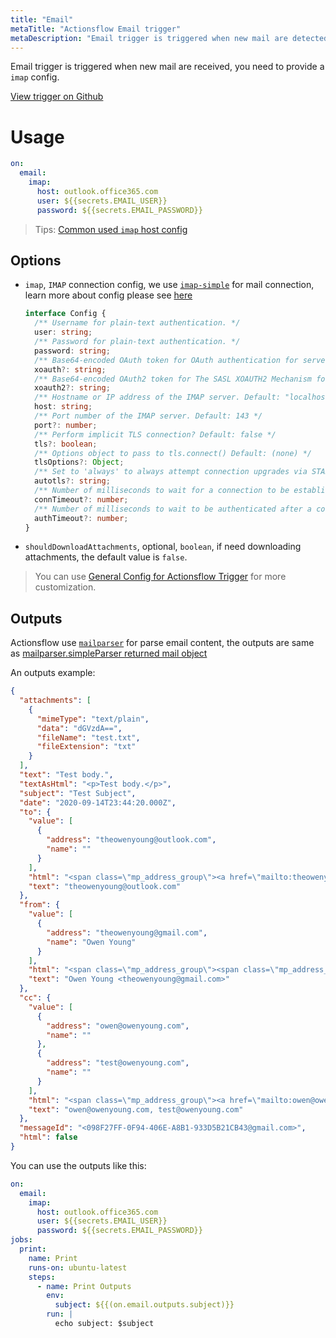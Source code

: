 ```yaml
---
title: "Email"
metaTitle: "Actionsflow Email trigger"
metaDescription: "Email trigger is triggered when new mail are detected."
---
```


Email trigger is triggered when new mail are received, you need to provide a `imap` config.

[View trigger on Github](https://github.com/actionsflow/actionsflow/blob/main/packages/actionsflow/src/triggers/email.ts)

# Usage

```yaml
on:
  email:
    imap:
      host: outlook.office365.com
      user: ${{secrets.EMAIL_USER}}
      password: ${{secrets.EMAIL_PASSWORD}}
```

> Tips: [Common used `imap` host config](https://support.microsoft.com/en-us/office/pop-and-imap-email-settings-for-outlook-8361e398-8af4-4e97-b147-6c6c4ac95353)

## Options

- `imap`, `IMAP` connection config, we use [`imap-simple`](https://github.com/chadxz/imap-simple) for mail connection, learn more about config please see [here](https://github.com/chadxz/imap-simple)

  ```typescript
  interface Config {
    /** Username for plain-text authentication. */
    user: string;
    /** Password for plain-text authentication. */
    password: string;
    /** Base64-encoded OAuth token for OAuth authentication for servers that support it (See Andris Reinman's xoauth.js module to help generate this string). */
    xoauth?: string;
    /** Base64-encoded OAuth2 token for The SASL XOAUTH2 Mechanism for servers that support it (See Andris Reinman's xoauth2 module to help generate this string). */
    xoauth2?: string;
    /** Hostname or IP address of the IMAP server. Default: "localhost" */
    host: string;
    /** Port number of the IMAP server. Default: 143 */
    port?: number;
    /** Perform implicit TLS connection? Default: false */
    tls?: boolean;
    /** Options object to pass to tls.connect() Default: (none) */
    tlsOptions?: Object;
    /** Set to 'always' to always attempt connection upgrades via STARTTLS, 'required' only if upgrading is required, or 'never' to never attempt upgrading. Default: 'never' */
    autotls?: string;
    /** Number of milliseconds to wait for a connection to be established. Default: 10000 */
    connTimeout?: number;
    /** Number of milliseconds to wait to be authenticated after a connection has been established. Default: 5000 */
    authTimeout?: number;
  }
  ```

- `shouldDownloadAttachments`, optional, `boolean`, if need downloading attachments, the default value is `false`.

> You can use [General Config for Actionsflow Trigger](../workflow.md#ontriggerconfig) for more customization.

## Outputs

Actionsflow use [`mailparser`](https://github.com/nodemailer/mailparser) for parse email content, the outputs are same as [mailparser.simpleParser returned mail object](https://nodemailer.com/extras/mailparser/#mail-object)

An outputs example:

```json
{
  "attachments": [
    {
      "mimeType": "text/plain",
      "data": "dGVzdA==",
      "fileName": "test.txt",
      "fileExtension": "txt"
    }
  ],
  "text": "Test body.",
  "textAsHtml": "<p>Test body.</p>",
  "subject": "Test Subject",
  "date": "2020-09-14T23:44:20.000Z",
  "to": {
    "value": [
      {
        "address": "theowenyoung@outlook.com",
        "name": ""
      }
    ],
    "html": "<span class=\"mp_address_group\"><a href=\"mailto:theowenyoung@outlook.com\" class=\"mp_address_email\">theowenyoung@outlook.com</a></span>",
    "text": "theowenyoung@outlook.com"
  },
  "from": {
    "value": [
      {
        "address": "theowenyoung@gmail.com",
        "name": "Owen Young"
      }
    ],
    "html": "<span class=\"mp_address_group\"><span class=\"mp_address_name\">Owen Young</span> &lt;<a href=\"mailto:theowenyoung@gmail.com\" class=\"mp_address_email\">theowenyoung@gmail.com</a>&gt;</span>",
    "text": "Owen Young <theowenyoung@gmail.com>"
  },
  "cc": {
    "value": [
      {
        "address": "owen@owenyoung.com",
        "name": ""
      },
      {
        "address": "test@owenyoung.com",
        "name": ""
      }
    ],
    "html": "<span class=\"mp_address_group\"><a href=\"mailto:owen@owenyoung.com\" class=\"mp_address_email\">owen@owenyoung.com</a></span>, <span class=\"mp_address_group\"><a href=\"mailto:test@owenyoung.com\" class=\"mp_address_email\">test@owenyoung.com</a></span>",
    "text": "owen@owenyoung.com, test@owenyoung.com"
  },
  "messageId": "<098F27FF-0F94-406E-A8B1-933D5B21CB43@gmail.com>",
  "html": false
}
```

You can use the outputs like this:

```yaml
on:
  email:
    imap:
      host: outlook.office365.com
      user: ${{secrets.EMAIL_USER}}
      password: ${{secrets.EMAIL_PASSWORD}}
jobs:
  print:
    name: Print
    runs-on: ubuntu-latest
    steps:
      - name: Print Outputs
        env:
          subject: ${{(on.email.outputs.subject)}}
        run: |
          echo subject: $subject
```
